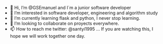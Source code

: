 - 👋 Hi, I’m @GSEmanuel and I´m a junior software developer
- 👀 I’m interested in software developer, engineering and algorithm study
- 🌱 I’m currently learning flask and python, I never stop learning.
- 💞️ I’m looking to collaborate on proyects everywhere.
- 📫 How to reach me 
     twitter: @santyi1995  ...
If you are watching this, I hope we will work together one day.
<!---
GSEmanuel/GSEmanuel is a ✨ special ✨ repository because its `README.md` (this file) appears on your GitHub profile.
You can click the Preview link to take a look at your changes.
--->
